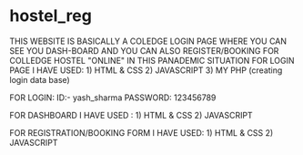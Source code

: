 # hostel_reg
THIS WEBSITE IS BASICALLY A COLEDGE LOGIN PAGE WHERE YOU CAN SEE YOU DASH-BOARD
AND YOU CAN ALSO REGISTER/BOOKING FOR COLLEDGE HOSTEL "ONLINE" IN THIS PANADEMIC SITUATION
FOR LOGIN PAGE I HAVE USED: 1) HTML & CSS
                            2) JAVASCRIPT
                            3) MY PHP (creating login data base)
                            
 FOR LOGIN: ID:- yash_sharma
            PASSWORD: 123456789
                            
FOR DASHBOARD I HAVE USED : 1) HTML & CSS
                            2) JAVASCRIPT
                            
FOR REGISTRATION/BOOKING FORM I HAVE USED: 1) HTML & CSS
                                           2) JAVASCRIPT
